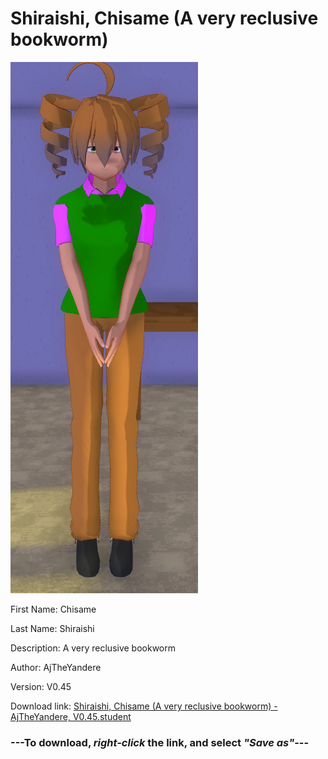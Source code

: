 # Shiraishi, Chisame (A very reclusive bookworm)

<img src = "https://raw.githubusercontent.com/Arbiter1223/Daigaku-Gurashi-Custom-Students/master/Students/Files/Shiraishi%2C%20Chisame%20(A%20very%20reclusive%20bookworm).png">

First Name: Chisame

Last Name: Shiraishi

Description: A very reclusive bookworm

Author: AjTheYandere

Version: V0.45

Download link: <a href="https://raw.githubusercontent.com/Arbiter1223/Daigaku-Gurashi-Custom-Students/master/Students/Files/Shiraishi%2C%20Chisame%20(A%20very%20reclusive%20bookworm)%20-%20AjTheYandere%2C%20V0.45.student">Shiraishi, Chisame (A very reclusive bookworm) - AjTheYandere, V0.45.student</a>

### ---**To download, _right-click_ the link, and select _"Save as"_**---
